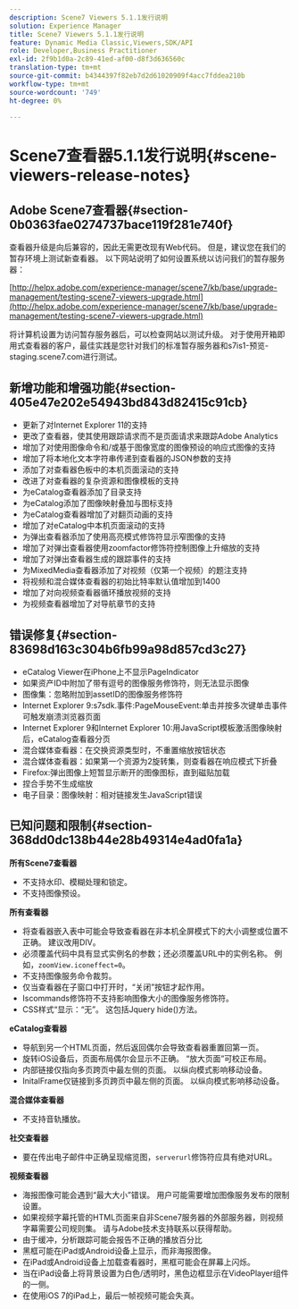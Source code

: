 ```yaml
---
description: Scene7 Viewers 5.1.1发行说明
solution: Experience Manager
title: Scene7 Viewers 5.1.1发行说明
feature: Dynamic Media Classic,Viewers,SDK/API
role: Developer,Business Practitioner
exl-id: 2f9b1d0a-2c89-41ed-af00-d8f3d636560c
translation-type: tm+mt
source-git-commit: b4344397f82eb7d2d61020909f4acc7fddea210b
workflow-type: tm+mt
source-wordcount: '749'
ht-degree: 0%

---
```


# Scene7查看器5.1.1发行说明{#scene-viewers-release-notes}

## Adobe Scene7查看器{#section-0b0363fae0274737bace119f281e740f}

查看器升级是向后兼容的，因此无需更改现有Web代码。 但是，建议您在我们的暂存环境上测试新查看器。 以下网站说明了如何设置系统以访问我们的暂存服务器：

[http://helpx.adobe.com/experience-manager/scene7/kb/base/upgrade-management/testing-scene7-viewers-upgrade.html](http://helpx.adobe.com/experience-manager/scene7/kb/base/upgrade-management/testing-scene7-viewers-upgrade.html)

将计算机设置为访问暂存服务器后，可以检查网站以测试升级。 对于使用开箱即用式查看器的客户，最佳实践是您针对我们的标准暂存服务器和s7is1-预览-staging.scene7.com进行测试。

## 新增功能和增强功能{#section-405e47e202e54943bd843d82415c91cb}

* 更新了对Internet Explorer 11的支持
* 更改了查看器，使其使用跟踪请求而不是页面请求来跟踪Adobe Analytics
* 增加了对使用图像命令和/或基于图像宽度的图像预设的响应式图像的支持
* 增加了将本地化文本字符串传递到查看器的JSON参数的支持
* 添加了对查看器色板中的本机页面滚动的支持
* 改进了对查看器的复杂资源和图像模板的支持
* 为eCatalog查看器添加了目录支持
* 为eCatalog添加了图像映射叠加与图标支持
* 为eCatalog查看器增加了对翻页动画的支持
* 增加了对eCatalog中本机页面滚动的支持
* 为弹出查看器添加了使用高亮模式修饰符显示窄图像的支持
* 增加了对弹出查看器使用zoomfactor修饰符控制图像上升缩放的支持
* 增加了对弹出查看器生成的跟踪事件的支持
* 为MixedMedia查看器添加了对视频（仅第一个视频）的题注支持
* 将视频和混合媒体查看器的初始比特率默认值增加到1400
* 增加了对向视频查看器循环播放视频的支持
* 为视频查看器增加了对导航章节的支持

## 错误修复{#section-83698d163c304b6fb99a98d857cd3c27}

* eCatalog Viewer在iPhone上不显示PageIndicator
* 如果资产ID中附加了带有逗号的图像服务修饰符，则无法显示图像
* 图像集：忽略附加到assetID的图像服务修饰符
* Internet Explorer 9:s7sdk.事件:PageMouseEvent:单击并按多次键单击事件可触发崩溃浏览器页面
* Internet Explorer 9和Internet Explorer 10:用JavaScript模板激活图像映射后，eCatalog查看器分页
* 混合媒体查看器：在交换资源类型时，不重置缩放按钮状态
* 混合媒体查看器：如果第一个资源为2旋转集，则查看器在响应模式下折叠
* Firefox:弹出图像上短暂显示断开的图像图标，直到磁贴加载
* 捏合手势不生成缩放
* 电子目录：图像映射：相对链接发生JavaScript错误

## 已知问题和限制{#section-368dd0dc138b44e28b49314e4ad0fa1a}

**所有Scene7查看器**

* 不支持水印、模糊处理和锁定。
* 不支持图像预设。

**所有查看器**

* 将查看器嵌入表中可能会导致查看器在非本机全屏模式下的大小调整或位置不正确。 建议改用DIV。
* 必须覆盖代码中具有显式实例名的参数；还必须覆盖URL中的实例名称。 例如，`zoomView.iconeffect=0`。
* 不支持图像服务命令裁剪。
* 仅当查看器在子窗口中打开时，“关闭”按钮才起作用。
* Iscommands修饰符不支持影响图像大小的图像服务修饰符。
* CSS样式“显示：“无”。 这包括Jquery hide()方法。

**eCatalog查看器**

* 导航到另一个HTML页面，然后返回偶尔会导致查看器重置回第一页。
* 旋转iOS设备后，页面布局偶尔会显示不正确。 “放大页面”可校正布局。
* 内部链接仅指向多页跨页中最左侧的页面。 以纵向模式影响移动设备。
* InitalFrame仅链接到多页跨页中最左侧的页面。 以纵向模式影响移动设备。

**混合媒体查看器**

* 不支持音轨播放。

**社交查看器**

* 要在传出电子邮件中正确呈现缩览图，`serverurl`修饰符应具有绝对URL。

**视频查看器**

* 海报图像可能会遇到“最大大小”错误。 用户可能需要增加图像服务发布的限制设置。
* 如果视频字幕托管的HTML页面来自非Scene7服务器的外部服务器，则视频字幕需要公司规则集。 请与Adobe技术支持联系以获得帮助。
* 由于缓冲，分析跟踪可能会报告不正确的播放百分比
* 黑框可能在iPad或Android设备上显示，而非海报图像。
* 在iPad或Android设备上加载查看器时，黑框可能会在屏幕上闪烁。
* 当在iPad设备上将背景设置为白色/透明时，黑色边框显示在VideoPlayer组件的一侧。
* 在使用iOS 7的iPad上，最后一帧视频可能会失真。
